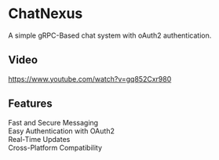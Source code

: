 # ChatNexus
A simple gRPC-Based chat system with oAuth2 authentication.
## Video
https://www.youtube.com/watch?v=gq852Cxr980

## Features
Fast and Secure Messaging<br>
Easy Authentication with OAuth2<br>
Real-Time Updates<br>
Cross-Platform Compatibility
